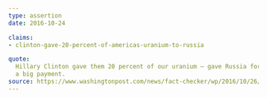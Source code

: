 ```yaml
---
type: assertion
date: 2016-10-24

claims:
- clinton-gave-20-percent-of-americas-uranium-to-russia

quote:
  Hillary Clinton gave them 20 percent of our uranium — gave Russia for
  a big payment.
source: https://www.washingtonpost.com/news/fact-checker/wp/2016/10/26/the-facts-behind-trumps-repeated-claim-about-hillary-clintons-role-in-the-russian-uranium-deal/
---
```

